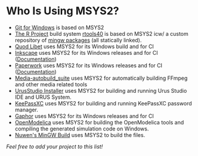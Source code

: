 # Who Is Using MSYS2?

* [Git for Windows](https://gitforwindows.org/) is based on MSYS2
* [The R Project](https://www.r-project.org/) build system [rtools40](https://cran.r-project.org/bin/windows/Rtools) is based on MSYS2 icw/ a custom repository of [mingw packages](https://github.com/r-windows/rtools-packages) (all statically linked).
* [Quod Libet](https://quodlibet.readthedocs.io) uses MSYS2 for its Windows
  build and for CI
* [Inkscape](https://inkscape.org) uses MSYS2 for its Windows releases and for CI ([Documentation](https://wiki.inkscape.org/wiki/index.php?title=Compiling_Inkscape_on_Windows_with_MSYS2))
* [Paperwork](https://openpaper.work) uses MSYS2 for its Windows releases and for CI ([Documentation](https://gitlab.gnome.org/World/OpenPaperwork/paperwork/-/blob/master/doc/devel.windows.markdown))
* [Media-autobuild_suite](https://github.com/m-ab-s/media-autobuild_suite) uses MSYS2 for automatically building FFmpeg and other media related tools
* [UrusStudio Installer](https://github.com/UrusTeam/urusstudio_installer) uses MSYS2 for building and running Urus Studio IDE and URUS System.
* [KeePassXC](https://github.com/keepassxreboot/keepassxc) uses MSYS2 for building and running KeePassXC password manager.
* [Gaphor](https://gaphor.org) uses MSYS2 for its Windows releases and for CI
* [OpenModelica](https://openmodelica.org/) uses MSYS2 for building the OpenModelica tools and compiling the generated simulation code on Windows.
* [Nuwen's MinGW Build](https://nuwen.net/mingw.html) uses MSYS2 to build the files.

*Feel free to add your project to this list!*

